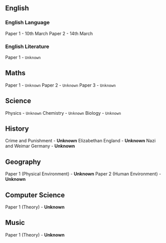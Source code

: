 ## English

### English Language

Paper 1 - 10th March
Paper 2 - 14th March

### English Literature

Paper 1 - ```Unknown```

## Maths

Paper 1 - ```Unknown```
Paper 2 - ```Unknown```
Paper 3 - ```Unknown```

## Science

Physics - ```Unknown```
Chemistry - ```Unknown```
Biology - ```Unknown```

## History

Crime and Punishment - **Unknown**
Elizabethan England - **Unknown**
Nazi and Weimar Germany - **Unknown**

## Geography

Paper 1 (Physical Environment) - **Unknown**
Paper 2 (Human Environment) - **Unknown**

## Computer Science

Paper 1 (Theory) - **Unknown**

## Music

Paper 1 (Theory) - **Unknown**
